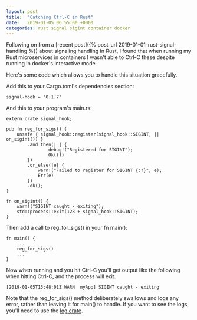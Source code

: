 ```yaml
---
layout: post
title:  "Catching Ctrl-C in Rust"
date:   2019-01-05 06:55:00 +0000
categories: rust signal sigint container docker
---
```


Following on from a [recent post]({% post_url 2019-01-01-rust-signal-handling %}) about signaling handling in Rust, I found that when running my Rust microservices in containers I wasn't able to Ctrl-C these despite running in docker's interactive mode.

Here's some code which allows you to handle this situation gracefully.

Add this to your Cargo.toml's dependencies section:

```
signal-hook = "0.1.7"
```

And this to your program's main.rs:

```
extern crate signal_hook;

pub fn reg_for_sigs() {
    unsafe { signal_hook::register(signal_hook::SIGINT, || on_sigint()) }
        .and_then(|_| {
                debug!("Registered for SIGINT");
                Ok(())
        })
        .or_else(|e| {
            warn!("Failed to register for SIGINT {:?}", e);
            Err(e)
        })
        .ok();
}

fn on_sigint() {
    warn!("SIGINT caught - exiting");
    std::process::exit(128 + signal_hook::SIGINT);
}
```

Then add a call to reg_for_sigs() in your fn main():

```
fn main() {
    ...
    reg_for_sigs()
    ...
}
```

Now when running and you hit Ctrl-C you'll get output like the following when hitting Ctrl-C, and the process will exit.

```
[2019-01-05T13:48:01Z WARN  myApp] SIGINT caught - exiting
```

Note that the reg_for_sigs() method deliberately swallows and logs any error, rather than leaving it for main() to handle.  If you want to see the logs, you'll need to use the [log crate](https://crates.io/crates/log).
